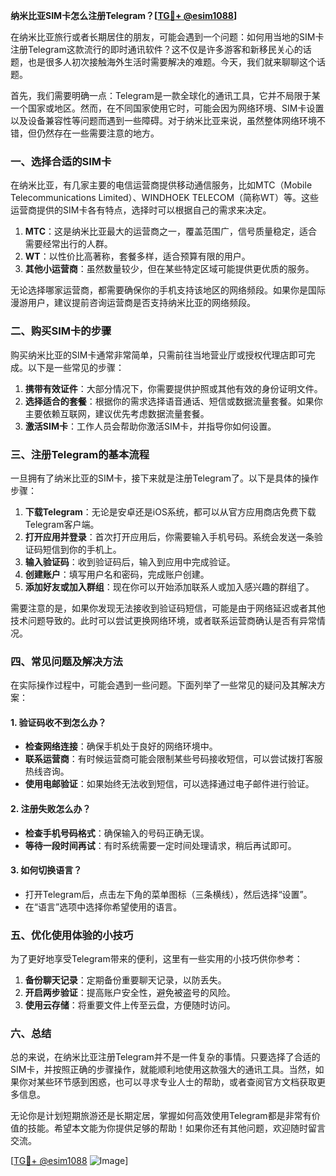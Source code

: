 **纳米比亚SIM卡怎么注册Telegram？[[TG💪+ @esim1088](https://t.me/s/esim1088)]**

在纳米比亚旅行或者长期居住的朋友，可能会遇到一个问题：如何用当地的SIM卡注册Telegram这款流行的即时通讯软件？这不仅是许多游客和新移民关心的话题，也是很多人初次接触海外生活时需要解决的难题。今天，我们就来聊聊这个话题。

首先，我们需要明确一点：Telegram是一款全球化的通讯工具，它并不局限于某一个国家或地区。然而，在不同国家使用它时，可能会因为网络环境、SIM卡设置以及设备兼容性等问题而遇到一些障碍。对于纳米比亚来说，虽然整体网络环境不错，但仍然存在一些需要注意的地方。

### 一、选择合适的SIM卡

在纳米比亚，有几家主要的电信运营商提供移动通信服务，比如MTC（Mobile Telecommunications Limited）、WINDHOEK TELECOM（简称WT）等。这些运营商提供的SIM卡各有特点，选择时可以根据自己的需求来决定。

1. **MTC**：这是纳米比亚最大的运营商之一，覆盖范围广，信号质量稳定，适合需要经常出行的人群。
2. **WT**：以性价比高著称，套餐多样，适合预算有限的用户。
3. **其他小运营商**：虽然数量较少，但在某些特定区域可能提供更优质的服务。

无论选择哪家运营商，都需要确保你的手机支持该地区的网络频段。如果你是国际漫游用户，建议提前咨询运营商是否支持纳米比亚的网络频段。

### 二、购买SIM卡的步骤

购买纳米比亚的SIM卡通常非常简单，只需前往当地营业厅或授权代理店即可完成。以下是一些常见的步骤：

1. **携带有效证件**：大部分情况下，你需要提供护照或其他有效的身份证明文件。
2. **选择适合的套餐**：根据你的需求选择语音通话、短信或数据流量套餐。如果你主要依赖互联网，建议优先考虑数据流量套餐。
3. **激活SIM卡**：工作人员会帮助你激活SIM卡，并指导你如何设置。

### 三、注册Telegram的基本流程

一旦拥有了纳米比亚的SIM卡，接下来就是注册Telegram了。以下是具体的操作步骤：

1. **下载Telegram**：无论是安卓还是iOS系统，都可以从官方应用商店免费下载Telegram客户端。
2. **打开应用并登录**：首次打开应用后，你需要输入手机号码。系统会发送一条验证码短信到你的手机上。
3. **输入验证码**：收到验证码后，输入到应用中完成验证。
4. **创建账户**：填写用户名和密码，完成账户创建。
5. **添加好友或加入群组**：现在你可以开始添加联系人或加入感兴趣的群组了。

需要注意的是，如果你发现无法接收到验证码短信，可能是由于网络延迟或者其他技术问题导致的。此时可以尝试更换网络环境，或者联系运营商确认是否有异常情况。

### 四、常见问题及解决方法

在实际操作过程中，可能会遇到一些问题。下面列举了一些常见的疑问及其解决方案：

#### 1. 验证码收不到怎么办？

- **检查网络连接**：确保手机处于良好的网络环境中。
- **联系运营商**：有时候运营商可能会限制某些号码接收短信，可以尝试拨打客服热线咨询。
- **使用电邮验证**：如果始终无法收到短信，可以选择通过电子邮件进行验证。

#### 2. 注册失败怎么办？

- **检查手机号码格式**：确保输入的号码正确无误。
- **等待一段时间再试**：有时系统需要一定时间处理请求，稍后再试即可。

#### 3. 如何切换语言？

- 打开Telegram后，点击左下角的菜单图标（三条横线），然后选择“设置”。
- 在“语言”选项中选择你希望使用的语言。

### 五、优化使用体验的小技巧

为了更好地享受Telegram带来的便利，这里有一些实用的小技巧供你参考：

1. **备份聊天记录**：定期备份重要聊天记录，以防丢失。
2. **开启两步验证**：提高账户安全性，避免被盗号的风险。
3. **使用云存储**：将重要文件上传至云盘，方便随时访问。

### 六、总结

总的来说，在纳米比亚注册Telegram并不是一件复杂的事情。只要选择了合适的SIM卡，并按照正确的步骤操作，就能顺利地使用这款强大的通讯工具。当然，如果你对某些环节感到困惑，也可以寻求专业人士的帮助，或者查阅官方文档获取更多信息。

无论你是计划短期旅游还是长期定居，掌握如何高效使用Telegram都是非常有价值的技能。希望本文能为你提供足够的帮助！如果你还有其他问题，欢迎随时留言交流。

[[TG💪+ @esim1088](https://t.me/s/esim1088) ![Image](https://i.postimg.cc/4NQfJmqS/Snipaste-2025-05-13-00-14-12.png)]